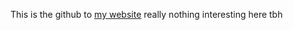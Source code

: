 This is the github to [my website](https://itsjustjakerything.com/)
really nothing interesting here tbh 
